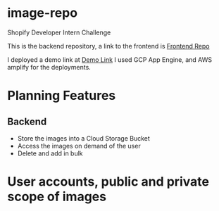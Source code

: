 # image-repo
Shopify Developer Intern Challenge

This is the backend repository,
a link to the frontend is
[Frontend Repo](https://github.com/simenghe/image-repo-frontend)

I deployed a demo link at [Demo Link](https://master.d973ty5cuep5w.amplifyapp.com/)
I used GCP App Engine, and AWS amplify for the deployments.

# Planning Features
## Backend
* Store the images into a Cloud Storage Bucket
* Access the images on demand of the user
* Delete and add in bulk

# User accounts, public and private scope of images


